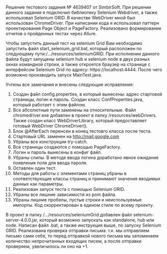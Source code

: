 Решение тестового задания № 4639407 от SimbirSoft.
При решении данного задания я подключил библиотеку Selenium Webdriver, а также использовал Selenium GRID. 
В качестве WebDriver мной был использован ChromeDriver.
При написании кода я использовал паттерн проектирования Page Object и PageFactory.
Реализовано формирование отчетов о пройденных тестах через Allure.

Чтобы запустить данный тест на selenium Grid Вам необходимо запустить файл start_selenium_grid.bat,
который расположен по следующему пути:/.../resources/seleniumGRID.
При исполнении данного файла будут запущены selenium hub и selenium node в двух разных окнах командной строки,
а также откроется браузер на странице с интерфейсом Selenium Grid по адресу: https://localhost:4444.
После чего возможно производить запуск MainTest.java.

Учтены все замечания и внесены следующие исправления:
1. Создан файл config.properties, в который вынесены: адрес стартовой страницы, логин и пароль. Создан класс 
ConfProperties.java, который работает с этим файлом.
2. Все абсолютные пути заменены на относительные. Файл chromedriver.exe добавлен в проект в папку /resources/webDrivers.
Также создан класс WebDriverLibrary, который предоставляет готовый WebDriver ChromeDriver().
3. Блок @AfterEach перенсен в конец тестовго класса после теста.
4. Стартовый URL заменен на http://mail.google.com
5. Убраны все конструкции try-catch.
6. Все страницы создаются с помощью PageFactory.
7. Логин и пароль вынесены в конфиг файл.
8. Убраны слипы. В методе ввода логина доработано явное ожидание появления поля для ввода пароля.
9. Оставлен один тест.
10. Методы для работы с элементами страниц убраны в соответствующие классы страниц и принимают значения вводимых данных
как параметры.
11. Реализован запуск теста с помощью Selenium GRID.
12. Убраны все лишние зависимости из pom файла.
13. Убраны лишние пробелы, пустые строки и неиспользуемые импорты. Код скорректирован в едином стиле по всему проекту.

В проект в папку /.../resources/seleniumGrid добавлен файл selenium-server-4.0.0.jar, который возможно запускать
как standalone, hub или node.
Написан файл .bat, а также инструкция выше, по запуску Selenium GRID.
Реализована проверка отправки письма: т.к. мы отправляем письмо сами себе, то перед отправкой нового письма
мы запоминаем количество непрочитанных входящих писем, а после отправки проверяем, увеличилось ли оно на +1. 
